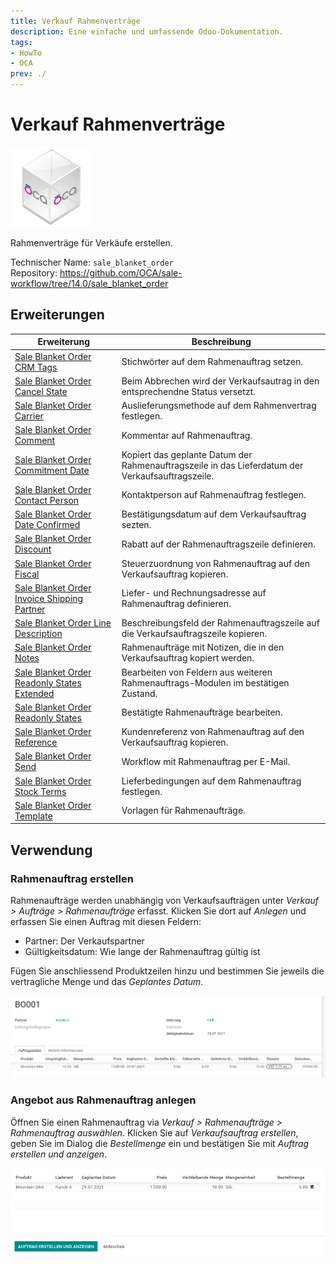 ```yaml
---
title: Verkauf Rahmenverträge
description: Eine einfache und umfassende Odoo-Dokumentation.
tags:
- HowTo
- OCA
prev: ./
---
```


# Verkauf Rahmenverträge
![icon_oca_app](assets/icon_oca_app.png)

Rahmenverträge für Verkäufe erstellen.

Technischer Name: `sale_blanket_order`\
Repository: <https://github.com/OCA/sale-workflow/tree/14.0/sale_blanket_order>

## Erweiterungen

| Erweiterung                                                                                             | Beschreibung                                                                                     |
| ------------------------------------------------------------------------------------------------------- | ------------------------------------------------------------------------------------------------ |
| [Sale Blanket Order CRM Tags](Sale%20Blanket%20Order%20CRM%20Tags.md)                                   | Stichwörter auf dem Rahmenauftrag setzen.                                                        |
| [Sale Blanket Order Cancel State](Sale%20Blanket%20Order%20Cancel%20State.md)                           | Beim Abbrechen wird der Verkaufsautrag in den entsprechendne Status versetzt.                    |
| [Sale Blanket Order Carrier](Sale%20Blanket%20Order%20Carrier.md)                                       | Auslieferungsmethode auf dem Rahmenvertrag festlegen.                                            |
| [Sale Blanket Order Comment](Sale%20Blanket%20Order%20Comment.md)                                       | Kommentar auf Rahmenauftrag.                                                                     |
| [Sale Blanket Order Commitment Date](Sale%20Blanket%20Order%20Commitment%20Date.md)                     | Kopiert das geplante Datum der Rahmenauftragszeile in das Lieferdatum der Verkaufsauftragszeile. |
| [Sale Blanket Order Contact Person](Sale%20Blanket%20Order%20Contact%20Person.md)                       | Kontaktperson auf Rahmenauftrag festlegen.                                                       |
| [Sale Blanket Order Date Confirmed](Sale%20Blanket%20Order%20Date%20Confirmed.md)                       | Bestätigungsdatum auf dem Verkaufsauftrag sezten.                                                |
| [Sale Blanket Order Discount](Sale%20Blanket%20Order%20Discount.md)                                     | Rabatt auf der Rahmenauftragszeile definieren.                                                   |
| [Sale Blanket Order Fiscal](Sale%20Blanket%20Order%20Fiscal.md)                                         | Steuerzuordnung von Rahmenauftrag auf den Verkaufsauftrag kopieren.                              |
| [Sale Blanket Order Invoice Shipping Partner](Sale%20Blanket%20Order%20Invoice%20Shipping%20Partner.md) | Liefer- und Rechnungsadresse auf Rahmenauftrag definieren.                                       |
| [Sale Blanket Order Line Description](Sale%20Blanket%20Order%20Line%20Description.md)                   | Beschreibungsfeld der Rahmenauftragszeile auf die Verkaufsauftragszeile kopieren.                |
| [Sale Blanket Order Notes](Sale%20Blanket%20Order%20Notes.md)                                           | Rahmenaufträge mit Notizen, die in den Verkaufsauftrag kopiert werden.                           |
| [Sale Blanket Order Readonly States Extended](Sale%20Blanket%20Order%20Readonly%20States%20Extended.md) | Bearbeiten von Feldern aus weiteren Rahmenauftrags-Modulen im bestätigen Zustand.                |
| [Sale Blanket Order Readonly States](Sale%20Blanket%20Order%20Readonly%20States.md)                     | Bestätigte Rahmenaufträge bearbeiten.                                                            |
| [Sale Blanket Order Reference](Sale%20Blanket%20Order%20Reference.md)                                   | Kundenreferenz von Rahmenauftrag auf den Verkaufsauftrag kopieren.                               |
| [Sale Blanket Order Send](Sale%20Blanket%20Order%20Send.md)                                             | Workflow mit Rahmenauftrag per E-Mail.                                                           |
| [Sale Blanket Order Stock Terms](Sale%20Blanket%20Order%20Stock%20Terms.md)                             | Lieferbedingungen auf dem Rahmenauftrag festlegen.                                                |
| [Sale Blanket Order Template](Sale%20Blanket%20Order%20Template.md)                                     | Vorlagen für Rahmenaufträge.                                                                     |

## Verwendung

### Rahmenauftrag erstellen

Rahmenaufträge werden unabhängig von Verkaufsaufträgen unter *Verkauf > Aufträge > Rahmenaufträge* erfasst. Klicken Sie dort auf *Anlegen* und erfassen Sie einen Auftrag mit diesen Feldern:

* Partner: Der Verkaufspartner
* Gültigkeitsdatum: Wie lange der Rahmenauftrag gültig ist

Fügen Sie anschliessend Produktzeilen hinzu und bestimmen Sie jeweils die vertragliche Menge und das *Geplantes Datum*.

![](assets/Sale%20Blanket%20Order%20Beispiel%20Rahmenauftrag.png)

### Angebot aus Rahmenauftrag anlegen

Öffnen Sie einen Rahmenauftrag via *Verkauf > Rahmenaufträge > Rahmenauftrag auswählen*. Klicken Sie auf *Verkaufsauftrag erstellen*, geben Sie im Dialog die  *Bestellmenge* ein und bestätigen Sie mit *Auftrag erstellen und anzeigen*.

![](assets/Sale%20Blanket%20Order%20Dialog.png)
